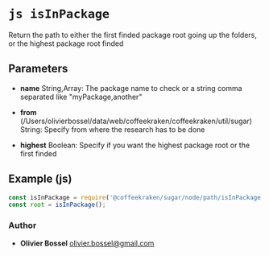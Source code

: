 


<!-- @namespace    sugar.node.path -->

# ```js isInPackage ```


Return the path to either the first finded package root going up the folders, or the highest package root finded

## Parameters

- **name**  String,Array: The package name to check or a string comma separated like "myPackage,another"

- **from** (/Users/olivierbossel/data/web/coffeekraken/coffeekraken/util/sugar) String: Specify from where the research has to be done

- **highest**  Boolean: Specify if you want the highest package root or the first finded



## Example (js)

```js
const isInPackage = require('@coffeekraken/sugar/node/path/isInPackage');
const root = isInPackage();
```


### Author
- **Olivier Bossel** <a href="mailto:olivier.bossel@gmail.com">olivier.bossel@gmail.com</a> 



